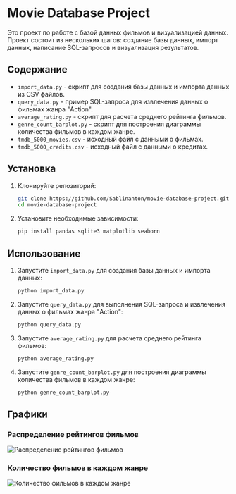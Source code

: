 # Movie Database Project

Это проект по работе с базой данных фильмов и визуализацией данных. Проект состоит из нескольких шагов: создание базы данных, импорт данных, написание SQL-запросов и визуализация результатов.

## Содержание

- `import_data.py` - скрипт для создания базы данных и импорта данных из CSV файлов.
- `query_data.py` - пример SQL-запроса для извлечения данных о фильмах жанра "Action".
- `average_rating.py` - скрипт для расчета среднего рейтинга фильмов.
- `genre_count_barplot.py` - скрипт для построения диаграммы количества фильмов в каждом жанре.
- `tmdb_5000_movies.csv` - исходный файл с данными о фильмах.
- `tmdb_5000_credits.csv` - исходный файл с данными о кредитах.

## Установка

1. Клонируйте репозиторий:
    ```sh
    git clone https://github.com/Sablinanton/movie-database-project.git
    cd movie-database-project
    ```

2. Установите необходимые зависимости:
    ```sh
    pip install pandas sqlite3 matplotlib seaborn
    ```

## Использование

1. Запустите `import_data.py` для создания базы данных и импорта данных:
    ```sh
    python import_data.py
    ```

2. Запустите `query_data.py` для выполнения SQL-запроса и извлечения данных о фильмах жанра "Action":
    ```sh
    python query_data.py
    ```

3. Запустите `average_rating.py` для расчета среднего рейтинга фильмов:
    ```sh
    python average_rating.py
    ```

4. Запустите `genre_count_barplot.py` для построения диаграммы количества фильмов в каждом жанре:
    ```sh
    python genre_count_barplot.py
    ```
## Графики

### Распределение рейтингов фильмов
![Распределение рейтингов фильмов](./ratings_histogram.png)

### Количество фильмов в каждом жанре
![Количество фильмов в каждом жанре](./genre_count_barplot.png)
